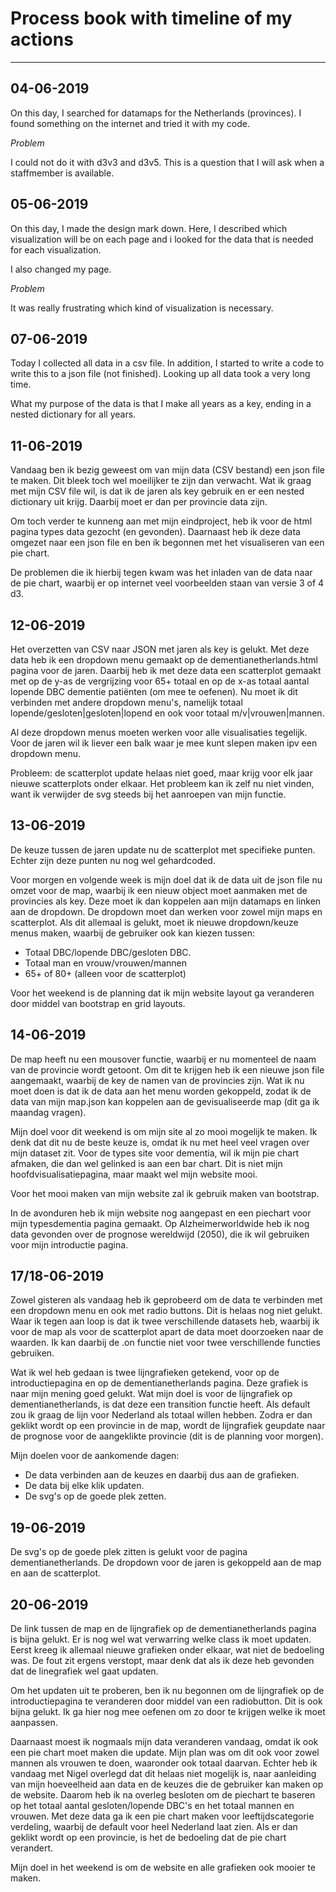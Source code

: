 # Process book with timeline of my actions

---

__04-06-2019__
---
On this day, I searched for datamaps for the Netherlands (provinces). I found
something on the internet and tried it with my code.

*Problem*

I could not do it with d3v3 and d3v5. This is a question that I will ask
when a staffmember is available.

__05-06-2019__
---
On this day, I made the design mark down. Here, I described which visualization will be on each page and i looked for the data that is needed for each visualization.

I also changed my page.

*Problem*

It was really frustrating which kind of visualization is necessary.

__07-06-2019__
---
Today I collected all data in a csv file. In addition, I started to write a code to write this to a json file (not finished). Looking up all data took a very long time.

What my purpose of the data is that I make all years as a key, ending in a nested dictionary for all years.

__11-06-2019__
---
Vandaag ben ik bezig geweest om van mijn data (CSV bestand) een json file te maken. Dit bleek toch wel moeilijker te zijn dan verwacht. Wat ik graag met mijn CSV file wil, is dat ik de jaren als key gebruik en er een nested dictionary uit krijg. Daarbij moet er dan per provincie data zijn.

Om toch verder te kunneng aan met mijn eindproject, heb ik voor de html pagina types data gezocht (en gevonden). Daarnaast heb ik deze data omgezet naar een json file en ben ik begonnen met het visualiseren van een pie chart.

De problemen die ik hierbij tegen kwam was het inladen van de data naar de pie chart, waarbij er op internet veel voorbeelden staan van versie 3 of 4 d3.

__12-06-2019__
---
Het overzetten van CSV naar JSON met jaren als key is gelukt. Met deze data heb ik een dropdown menu gemaakt op de dementianetherlands.html pagina voor de jaren.
Daarbij heb ik met deze data een scatterplot gemaakt met op de y-as de vergrijzing voor 65+ totaal en op de x-as totaal aantal lopende DBC dementie patiënten (om mee te oefenen). Nu moet ik dit verbinden met andere dropdown menu's, namelijk totaal lopende/gesloten|gesloten|lopend en ook voor totaal m/v|vrouwen|mannen.

Al deze dropdown menus moeten werken voor alle visualisaties tegelijk. Voor de jaren wil ik liever een balk waar je mee kunt slepen maken ipv een dropdown menu.

Probleem: de scatterplot update helaas niet goed, maar krijg voor elk jaar nieuwe scatterplots onder elkaar. Het probleem kan ik zelf nu niet vinden, want ik verwijder de svg steeds bij het aanroepen van mijn functie.

__13-06-2019__
---
De keuze tussen de jaren update nu de scatterplot met specifieke punten. Echter zijn deze punten nu nog wel gehardcoded.

Voor morgen en volgende week is mijn doel dat ik de data uit de json file nu omzet voor de map, waarbij ik een nieuw object moet aanmaken met de provincies als key. Deze moet ik dan koppelen aan mijn datamaps en linken aan de dropdown. De dropdown moet dan werken voor zowel mijn maps en scatterplot. Als dit allemaal is gelukt, moet ik nieuwe dropdown/keuze menus maken, waarbij de gebruiker ook kan kiezen tussen:
- Totaal DBC/lopende DBC/gesloten DBC.
- Totaal man en vrouw/vrouwen/mannen
- 65+ of 80+ (alleen voor de scatterplot)

Voor het weekend is de planning dat ik mijn website layout ga veranderen door middel van bootstrap en grid layouts.

__14-06-2019__
---
De map heeft nu een mousover functie, waarbij er nu momenteel de naam van de provincie wordt getoont. Om dit te krijgen heb ik een nieuwe json file aangemaakt, waarbij de key de namen van de provincies zijn. Wat ik nu moet doen is dat ik de data aan het menu worden gekoppeld, zodat ik de data van mijn map.json kan koppelen aan de gevisualiseerde map (dit ga ik maandag vragen).

Mijn doel voor dit weekend is om mijn site al zo mooi mogelijk te maken. Ik denk dat dit nu de beste keuze is, omdat ik nu met heel veel vragen over mijn dataset zit. Voor de types site voor dementia, wil ik mijn pie chart afmaken, die dan wel gelinked is aan een bar chart. Dit is niet mijn hoofdvisualisatiepagina, maar maakt wel mijn website mooi.

Voor het mooi maken van mijn website zal ik gebruik maken van bootstrap.

In de avonduren heb ik mijn website nog aangepast en een piechart voor mijn typesdementia pagina gemaakt. Op Alzheimerworldwide heb ik nog data gevonden over de prognose wereldwijd (2050), die ik wil gebruiken voor mijn introductie pagina.

__17/18-06-2019__
---
Zowel gisteren als vandaag heb ik geprobeerd om de data te verbinden met een dropdown menu en ook met radio buttons. Dit is helaas nog niet gelukt. Waar ik tegen aan loop is dat ik twee verschillende datasets heb, waarbij ik voor de map als voor de scatterplot apart de data moet doorzoeken naar de waarden. Ik kan daarbij de .on functie niet voor twee verschillende functies gebruiken.

Wat ik wel heb gedaan is twee lijngrafieken getekend, voor op de introductiepagina en op de dementianetherlands pagina. Deze grafiek is naar mijn mening goed gelukt. Wat mijn doel is voor de lijngrafiek op dementianetherlands, is dat deze een transition functie heeft. Als default zou ik graag de lijn voor Nederland als totaal willen hebben. Zodra er dan geklikt wordt op een provincie in de map, wordt de lijngrafiek geupdate naar de prognose voor de aangeklikte provincie (dit is de planning voor morgen).

Mijn doelen voor de aankomende dagen:
- De data verbinden aan de keuzes en daarbij dus aan de grafieken.
- De data bij elke klik updaten.
- De svg's op de goede plek zetten.

__19-06-2019__
---
De svg's op de goede plek zitten is gelukt voor de pagina dementianetherlands. De dropdown voor de jaren is gekoppeld aan de map en aan de scatterplot.

__20-06-2019__
---
De link tussen de map en de lijngrafiek op de dementianetherlands pagina is bijna gelukt. Er is nog wel wat verwarring welke class ik moet updaten. Eerst kreeg ik allemaal nieuwe grafieken onder elkaar, wat niet de bedoeling was. De fout zit ergens verstopt, maar denk dat als ik deze heb gevonden dat de linegrafiek wel gaat updaten.

Om het updaten uit te proberen, ben ik nu begonnen om de lijngrafiek op de introductiepagina te veranderen door middel van een radiobutton. Dit is ook bijna gelukt. Ik ga hier nog mee oefenen om zo door te krijgen welke ik moet aanpassen.

Daarnaast moest ik nogmaals mijn data veranderen vandaag, omdat ik ook een pie chart moet maken die update. Mijn plan was om dit ook voor zowel mannen als vrouwen te doen, waaronder ook totaal daarvan. Echter heb ik vandaag met Nigel overlegd dat dit helaas niet mogelijk is, naar aanleiding van mijn hoeveelheid aan data en de keuzes die de gebruiker kan maken op de website. Daarom heb ik na overleg besloten om de piechart te baseren op het totaal aantal gesloten/lopende DBC's en het totaal mannen en vrouwen. Met deze data ga ik een pie chart maken voor leeftijdscategorie verdeling, waarbij de default voor heel Nederland laat zien. Als er dan geklikt wordt op een provincie, is het de bedoeling dat de pie chart verandert.

Mijn doel in het weekend is om de website en alle grafieken ook mooier te maken. 
